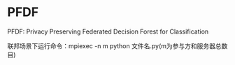 # PFDF
PFDF: Privacy Preserving Federated Decision Forest for Classification

联邦场景下运行命令：mpiexec -n m python 文件名.py(m为参与方和服务器总数目)
